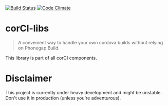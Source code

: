 [![Build Status](https://travis-ci.org/beevelop/corci-libs.svg?branch=master)](https://travis-ci.org/beevelop/corci-libs)
[![Code Climate](https://codeclimate.com/github/beevelop/corci-libs/badges/gpa.svg)](https://codeclimate.com/github/beevelop/corci-libs)

# corCI-libs

> A convenient way to handle your own cordova builds without relying on Phonegap Build.

This library is part of all corCI components.

# Disclaimer

This project is currently under heavy development and might be unstable. Don't use it in production (unless you're adventurous).
